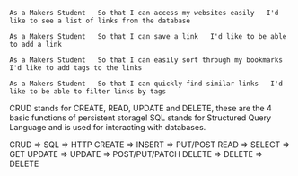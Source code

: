 `As a Makers Student  
So that I can access my websites easily  
I'd like to see a list of links from the database`

`As a Makers Student  
So that I can save a link  
I'd like to be able to add a link`

`As a Makers Student  
So that I can easily sort through my bookmarks  
I'd like to add tags to the links`

`As a Makers Student  
So that I can quickly find similar links  
I'd like to be able to filter links by tags`



CRUD stands for CREATE, READ, UPDATE and DELETE, these are the 4 basic functions of persistent storage!
SQL stands for Structured Query Language and is used for interacting with databases.


CRUD => SQL => HTTP
CREATE => INSERT => PUT/POST
READ => SELECT => GET
UPDATE => UPDATE => POST/PUT/PATCH
DELETE => DELETE => DELETE
